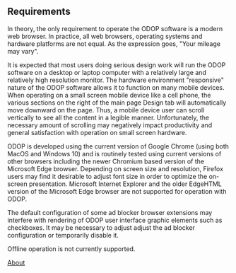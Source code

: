 ## Requirements

In theory, the only requirement to operate the ODOP software is a modern web browser.
In practice, all web browsers, operating systems and hardware platforms are not equal.
As the expression goes, "Your mileage may vary".   

It is expected that most users doing serious design work will run the ODOP software on a
desktop or laptop computer with a relatively large and relatively high resolution monitor. 
The hardware environment "responsive" nature of the ODOP software allows 
it to function on many mobile devices.
When operating on a small screen mobile device like a cell phone, 
the various sections on the right of the main page Design tab will automatically 
move downward on the page.
Thus, a mobile device user can scroll vertically to see all the content in 
a legible manner.
Unfortunately, the necessary amount of scrolling may negatively impact productivity and 
general satisfaction with operation on small screen hardware.

ODOP is developed using the current version of Google Chrome (using both MacOS and Windows 10)
and is routinely tested using current versions of other browsers including 
the newer Chromium based version of the Microsoft Edge browser. 
Depending on screen size and resolution, 
Firefox users may find it desirable to adjust font size in order to optimize the on-screen presentation.
Microsoft Internet Explorer and the older EdgeHTML version of the Microsoft Edge browser are not 
supported for operation with ODOP.   

The default configuration of some ad blocker browser extensions may interfere with rendering 
of ODOP user interface graphic elements such as checkboxes. 
It may be necessary to adjust adjust the ad blocker configuration or temporarily disable it.   

Offline operation is not currently supported.

[About](./)
